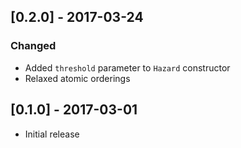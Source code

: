 ## [0.2.0] - 2017-03-24

### Changed
- Added `threshold` parameter to `Hazard` constructor
- Relaxed atomic orderings

## [0.1.0] - 2017-03-01
- Initial release
